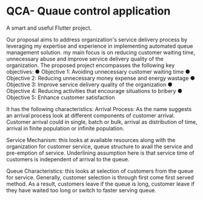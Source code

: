 # QCA- Quaue control application

A smart and useful Flutter project.

Our proposal aims to address organization's service delivery process by leveraging my expertise and experience in implementing automated queue management solution. my main focus is on reducing customer waiting time, unnecessary abuse and improve service delivery quality of the organization. The proposed project encompasses the following
key objectives:
● Objective 1: Avoiding unnecessary customer waiting time
● Objective 2: Reducing unnecessary money expense and energy wastage
● Objective 3: Improve service delivery quality of the organization
● Objective 4: Reducing activities that encourage situations to bribery
● Objective 5: Enhance customer satisfaction

It has the following characteristics:
Arrival Process: As the name suggests an arrival process look at different components of customer arrival. Customer arrival could in single, batch or bulk, arrival as distribution of time, arrival in finite population or infinite population.

Service Mechanism: this looks at available resources along with the organization for customer service, queue structure to avail the service and pre-emption of service. Underlining assumption
here is that service time of customers is independent of arrival to the queue.

Queue Characteristics: this looks at selection of customers from the queue for service. Generally, customer selection is through first come first served method. As a result, customers leave if the
queue is long, customer leave if they have waited too long or switch to faster serving queue.
